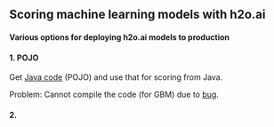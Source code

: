 
## Scoring machine learning models with h2o.ai

#### Various options for deploying h2o.ai models to production

#### 1. POJO

Get [Java code](2-pojo) (POJO) and use that for scoring from Java.

Problem: Cannot compile the code (for GBM) due to [bug](https://0xdata.atlassian.net/browse/PUBDEV-1395).

#### 2. 

